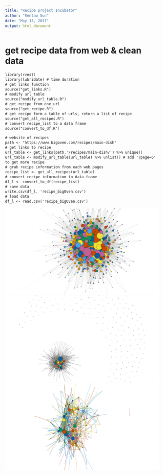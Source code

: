 ```yaml
---
title: "Recipe project Incubator"
author: "Rentao Sun"
date: "May 13, 2017"
output: html_document
---
```



# get recipe data from web & clean data ###
```{r, warning= F, message=FALSE}
library(rvest)
library(lubridate) # time duration
# get links function
source("get_links.R")
# modify url_table
source("modify_url_table.R")
# get recipe from one url
source("get_recipe.R")
# get recipe form a table of urls, return a list of recipe
source("get_all_recipes.R")
# convert recipe_list to a data frame
source("convert_to_df.R")
```

```{r eval= F}
# website of recipes
path <- "https://www.bigoven.com/recipes/main-dish"
# get links to recipe
url_table <- get_links(path,'/recipes/main-dish/') %>% unique()
url_table <- modify_url_table(url_table) %>% unlist() # add '?page=6' to get more recipe
# grab recipe information from each web pages
recipe_list <- get_all_recipes(url_table)
# convert recipe information to data frame
df_l <- convert_to_df(recipe_list)
# save data
write.csv(df_l, 'recipe_bigOven.csv')
# load data
df_l <- read.csv('recipe_bigOven.csv')
```
![Alt text](/network_1.png?raw=true "Title")
![Alt text](/network_2.png?raw=true "Title")
![Alt text](/network_3.png?raw=true "Title")

